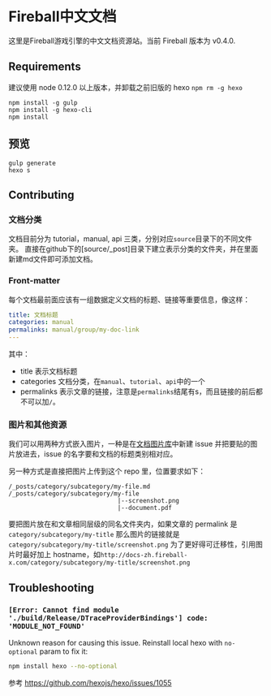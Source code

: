 # Fireball中文文档

这里是Fireball游戏引擎的中文文档资源站。当前 Fireball 版本为 v0.4.0.

## Requirements

建议使用 node 0.12.0 以上版本，并卸载之前旧版的 hexo
`npm rm -g hexo`

```
npm install -g gulp
npm install -g hexo-cli
npm install
```

## 预览

```
gulp generate
hexo s
```

## Contributing

### 文档分类

文档目前分为 tutorial，manual, api 三类，分别对应`source`目录下的不同文件夹。
直接在github下的[source/\_post]目录下建立表示分类的文件夹，并在里面新建md文件即可添加文档。

### Front-matter

每个文档最前面应该有一组数据定义文档的标题、链接等重要信息，像这样：

```yaml
title: 文档标题
categories: manual
permalinks: manual/group/my-doc-link
---
```

其中：
- title 表示文档标题
- categories 文档分类，在`manual`、`tutorial`、`api`中的一个
- permalinks 表示文章的链接，注意是`permalinks`结尾有s，而且链接的前后都不可以加`/`。

### 图片和其他资源

我们可以用两种方式嵌入图片，一种是在[文档图片库](https://github.com/fireball-x/document-images/issues)中新建 issue 并把要贴的图片放进去，issue 的名字要和文档的标题类别相对应。

另一种方式是直接把图片上传到这个 repo 里，位置要求如下：

```
/_posts/category/subcategory/my-file.md
/_posts/category/subcategory/my-file
                              |--screenshot.png
                              |--document.pdf
```  
要把图片放在和文章相同层级的同名文件夹内，如果文章的 permalink 是`category/subcategory/my-title`
那么图片的链接就是`category/subcategory/my-title/screenshot.png`
为了更好得可迁移性，引用图片时最好加上 hostname，如`http://docs-zh.fireball-x.com/category/subcategory/my-title/screenshot.png`

## Troubleshooting


### `[Error: Cannot find module './build/Release/DTraceProviderBindings'] code: 'MODULE_NOT_FOUND'`

 Unknown reason for causing this issue. Reinstall local hexo with `no-optional` param to fix it:

 ```bash
 npm install hexo --no-optional
 ```

参考 https://github.com/hexojs/hexo/issues/1055
